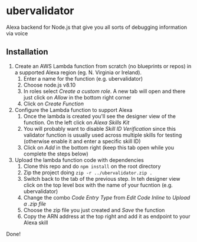 # ubervalidator
Alexa backend for Node.js that give you all sorts of debugging information via voice
## Installation
1. Create an AWS Lambda function from scratch (no blueprints or repos) in a supported Alexa region (eg. N. Virginia or Ireland).
    1. Enter a name for the function (e.g. ubervalidator)
    2. Choose node.js v8.10
    3. In roles select *Create a custom role*. A new tab will open and there just click on *Allow* in the bottom right corner
    4. Click on *Create Function*
2. Configure the Lambda function to support Alexa
    1. Once the lambda is created you'll see the designer view of the function. On the left click on *Alexa Skills Kit*
    2. You will probably want to disable *Skill ID Verification* since this validator function is usually used across multiple skills for testing (otherwise enable it and enter a specific skill ID)
    3. Click on *Add* in the bottom right (keep this tab open while you complete the steps below)
3. Upload the lambda function code with dependencies
    1. Clone this repo and do `npm install` on the root directory
    2. Zip the project doing `zip -r ../ubervalidator.zip .`
    3. Switch back to the tab of the previous step. In teh designer view click on the top level box with the name of your fucntion (e.g. ubervalidator)
    4. Change the combo *Code Entry Type* from *Edit Code Inline* to *Upload a .zip file*
    5. Choose the zip file you just created and *Save* the function
    6. Copy the ARN address at the top right and add it as endpoint to your Alexa skill

Done!
